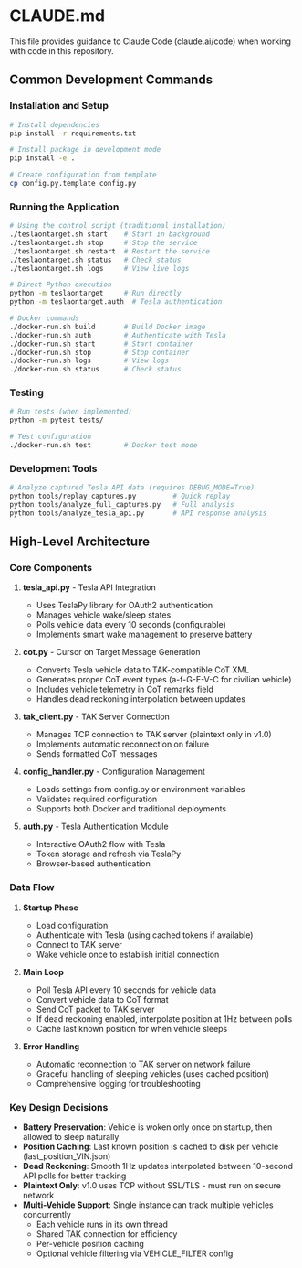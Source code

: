 # CLAUDE.md

This file provides guidance to Claude Code (claude.ai/code) when working with code in this repository.

## Common Development Commands

### Installation and Setup
```bash
# Install dependencies
pip install -r requirements.txt

# Install package in development mode
pip install -e .

# Create configuration from template
cp config.py.template config.py
```

### Running the Application
```bash
# Using the control script (traditional installation)
./teslaontarget.sh start    # Start in background
./teslaontarget.sh stop     # Stop the service
./teslaontarget.sh restart  # Restart the service
./teslaontarget.sh status   # Check status
./teslaontarget.sh logs     # View live logs

# Direct Python execution
python -m teslaontarget     # Run directly
python -m teslaontarget.auth  # Tesla authentication

# Docker commands
./docker-run.sh build       # Build Docker image
./docker-run.sh auth        # Authenticate with Tesla
./docker-run.sh start       # Start container
./docker-run.sh stop        # Stop container
./docker-run.sh logs        # View logs
./docker-run.sh status      # Check status
```

### Testing
```bash
# Run tests (when implemented)
python -m pytest tests/

# Test configuration
./docker-run.sh test        # Docker test mode
```

### Development Tools
```bash
# Analyze captured Tesla API data (requires DEBUG_MODE=True)
python tools/replay_captures.py         # Quick replay
python tools/analyze_full_captures.py   # Full analysis
python tools/analyze_tesla_api.py       # API response analysis
```

## High-Level Architecture

### Core Components

1. **tesla_api.py** - Tesla API Integration
   - Uses TeslaPy library for OAuth2 authentication
   - Manages vehicle wake/sleep states
   - Polls vehicle data every 10 seconds (configurable)
   - Implements smart wake management to preserve battery

2. **cot.py** - Cursor on Target Message Generation
   - Converts Tesla vehicle data to TAK-compatible CoT XML
   - Generates proper CoT event types (a-f-G-E-V-C for civilian vehicle)
   - Includes vehicle telemetry in CoT remarks field
   - Handles dead reckoning interpolation between updates

3. **tak_client.py** - TAK Server Connection
   - Manages TCP connection to TAK server (plaintext only in v1.0)
   - Implements automatic reconnection on failure
   - Sends formatted CoT messages

4. **config_handler.py** - Configuration Management
   - Loads settings from config.py or environment variables
   - Validates required configuration
   - Supports both Docker and traditional deployments

5. **auth.py** - Tesla Authentication Module
   - Interactive OAuth2 flow with Tesla
   - Token storage and refresh via TeslaPy
   - Browser-based authentication

### Data Flow

1. **Startup Phase**
   - Load configuration
   - Authenticate with Tesla (using cached tokens if available)
   - Connect to TAK server
   - Wake vehicle once to establish initial connection

2. **Main Loop**
   - Poll Tesla API every 10 seconds for vehicle data
   - Convert vehicle data to CoT format
   - Send CoT packet to TAK server
   - If dead reckoning enabled, interpolate position at 1Hz between polls
   - Cache last known position for when vehicle sleeps

3. **Error Handling**
   - Automatic reconnection to TAK server on network failure
   - Graceful handling of sleeping vehicles (uses cached position)
   - Comprehensive logging for troubleshooting

### Key Design Decisions

- **Battery Preservation**: Vehicle is woken only once on startup, then allowed to sleep naturally
- **Position Caching**: Last known position is cached to disk per vehicle (last_position_VIN.json)
- **Dead Reckoning**: Smooth 1Hz updates interpolated between 10-second API polls for better tracking
- **Plaintext Only**: v1.0 uses TCP without SSL/TLS - must run on secure network
- **Multi-Vehicle Support**: Single instance can track multiple vehicles concurrently
  - Each vehicle runs in its own thread
  - Shared TAK connection for efficiency
  - Per-vehicle position caching
  - Optional vehicle filtering via VEHICLE_FILTER config